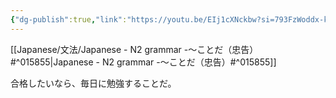 ```yaml
---
{"dg-publish":true,"link":"https://youtu.be/EIj1cXNckbw?si=793FzWoddx-ksMv5","permalink":"/Notes/LN - N2 grammar -～ことだ（忠告）/","dgPassFrontmatter":true}
---
```


[[Japanese/文法/Japanese - N2 grammar -～ことだ（忠告）#^015855\|Japanese - N2 grammar -～ことだ（忠告）#^015855]]

合格したいなら、毎日に勉強することだ。